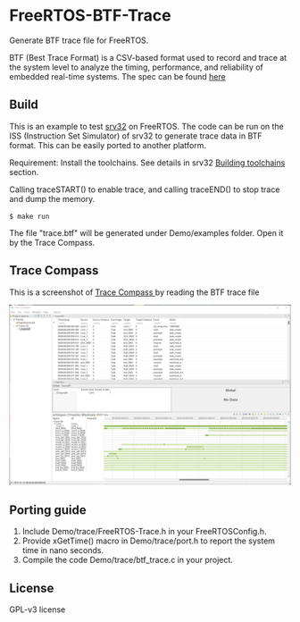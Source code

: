 # FreeRTOS-BTF-Trace
Generate BTF trace file for FreeRTOS.

BTF (Best Trace Format) is a CSV-based format used to record and trace at the system
level to analyze the timing, performance, and reliability of embedded real-time systems.
The spec can be found <a href="https://assets.vector.com/cms/content/products/TA_Tool_Suite/Docs/BTF_Specification.pdf"> here </a>

## Build

This is an example to test <A Href="https://github.com/kuopinghsu/srv32">srv32</A> on FreeRTOS. The code can be run on the ISS (Instruction Set Simulator) of srv32 to generate trace data in BTF format. This can be easily ported to another platform.

Requirement: Install the toolchains. See details in srv32 <A Href="https://github.com/kuopinghsu/srv32#building-toolchains">Building toolchains</A> section.

Calling traceSTART() to enable trace, and calling traceEND() to stop trace and dump the memory.

```
$ make run
```

The file "trace.btf" will be generated under Demo/examples folder. Open it by the Trace Compass.

## Trace Compass

This is a screenshot of <a href="https://www.eclipse.org/tracecompass/"> Trace Compass </a>
by reading the BTF trace file

<img src="images/trace-compass.png" alt="trace-compass" width=640>

## Porting guide

1. Include Demo/trace/FreeRTOS-Trace.h in your FreeRTOSConfig.h.
2. Provide xGetTime() macro in Demo/trace/port.h to report the system time in nano seconds.
3. Compile the code Demo/trace/btf_trace.c in your project.

## License
GPL-v3 license
